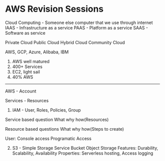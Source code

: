 # AWS Revision Sessions

Cloud Computing - Someone else computer that we use through internet
IAAS - Infrastructure as a service
PAAS - Platform as a service
SAAS - Software as service

Private Cloud 
Public Cloud 
Hybrid Cloud
Community Cloud

AWS, GCP, Azure, Alibaba, IBM

1. AWS well matured
2. 400+ Services
3. EC2, light sail
4. 40% AWS
----------------------

AWS - Account 

Services - Resources
1) IAM - User, Roles, Policies, Group

Service based question
What why how(Resources)

Resource based questions
What why how(Steps to create)

User:
Console access
Programatic Access 

2) S3 - Simple Storage Service
Bucket
Object Storage 
Features: Durability, Scalability, Availability 
Properties: Serverless hosting,  Access logging



